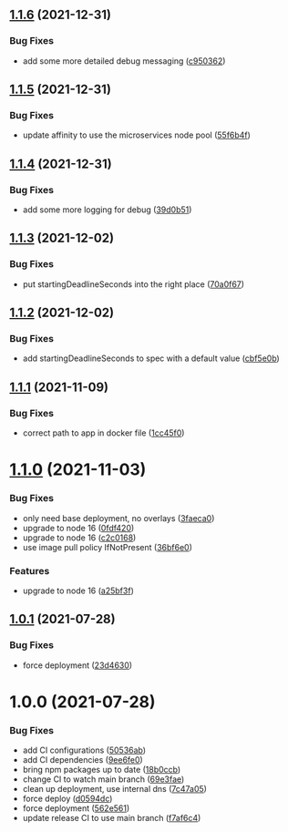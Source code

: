 ## [1.1.6](https://github.com/Greenstand/bulk-pack-processor/compare/v1.1.5...v1.1.6) (2021-12-31)


### Bug Fixes

* add some more detailed debug messaging ([c950362](https://github.com/Greenstand/bulk-pack-processor/commit/c95036294399591acca3ac9bab5a06cb572b1f3e))

## [1.1.5](https://github.com/Greenstand/bulk-pack-processor/compare/v1.1.4...v1.1.5) (2021-12-31)


### Bug Fixes

* update affinity to use the microservices node pool ([55f6b4f](https://github.com/Greenstand/bulk-pack-processor/commit/55f6b4f033f600b38f29c10e004e7dad89d0666c))

## [1.1.4](https://github.com/Greenstand/bulk-pack-processor/compare/v1.1.3...v1.1.4) (2021-12-31)


### Bug Fixes

* add some more logging for debug ([39d0b51](https://github.com/Greenstand/bulk-pack-processor/commit/39d0b51466b8b00567a57663b5ed4049a7c16575))

## [1.1.3](https://github.com/Greenstand/bulk-pack-processor/compare/v1.1.2...v1.1.3) (2021-12-02)


### Bug Fixes

* put startingDeadlineSeconds into the right place ([70a0f67](https://github.com/Greenstand/bulk-pack-processor/commit/70a0f67d0cd07f5f102e73ad70de7f1bb7aa71ba))

## [1.1.2](https://github.com/Greenstand/bulk-pack-processor/compare/v1.1.1...v1.1.2) (2021-12-02)


### Bug Fixes

* add startingDeadlineSeconds to spec with a default value ([cbf5e0b](https://github.com/Greenstand/bulk-pack-processor/commit/cbf5e0bbc7904a89d5958955572efbc1fc3df853))

## [1.1.1](https://github.com/Greenstand/bulk-pack-processor/compare/v1.1.0...v1.1.1) (2021-11-09)


### Bug Fixes

* correct path to app in docker file ([1cc45f0](https://github.com/Greenstand/bulk-pack-processor/commit/1cc45f0a60a6e3eb0ca795aa7a9550087069f7c2))

# [1.1.0](https://github.com/Greenstand/bulk-pack-processor/compare/v1.0.1...v1.1.0) (2021-11-03)


### Bug Fixes

* only need base deployment, no overlays ([3faeca0](https://github.com/Greenstand/bulk-pack-processor/commit/3faeca0574cab7e6ea13cfbaf26e105accc2357b))
* upgrade to node 16 ([0fdf420](https://github.com/Greenstand/bulk-pack-processor/commit/0fdf420c4c6fb5b810d8a120db51c61970e90363))
* upgrade to node 16 ([c2c0168](https://github.com/Greenstand/bulk-pack-processor/commit/c2c0168d00e0afc1207144f332d68fe2b119582f))
* use image pull policy IfNotPresent ([36bf6e0](https://github.com/Greenstand/bulk-pack-processor/commit/36bf6e04c1b6cf2700fa6cc29dc8ebd24fa98c0e))


### Features

* upgrade to node 16 ([a25bf3f](https://github.com/Greenstand/bulk-pack-processor/commit/a25bf3f3cc8b19b9ebd3218fc383d51760340945))

## [1.0.1](https://github.com/Greenstand/bulk-pack-processor/compare/v1.0.0...v1.0.1) (2021-07-28)


### Bug Fixes

* force deployment ([23d4630](https://github.com/Greenstand/bulk-pack-processor/commit/23d4630970888bbd5f873c2f059f49d864b7f10a))

# 1.0.0 (2021-07-28)


### Bug Fixes

* add CI configurations ([50536ab](https://github.com/Greenstand/bulk-pack-processor/commit/50536ab3afd84c3c7f096c38d0fc0428587107b1))
* add CI dependencies ([9ee6fe0](https://github.com/Greenstand/bulk-pack-processor/commit/9ee6fe0d704a35ccd9a0d0ecd008efaf9de23892))
* bring npm packages up to date ([18b0ccb](https://github.com/Greenstand/bulk-pack-processor/commit/18b0ccbb120410210b4169c1a313e82482f43428))
* change CI to watch main branch ([69e3fae](https://github.com/Greenstand/bulk-pack-processor/commit/69e3fae5283856c80643a4c88b3e31fc78b0319e))
* clean up deployment, use internal dns ([7c47a05](https://github.com/Greenstand/bulk-pack-processor/commit/7c47a056af0e8e2181f92600e39e691352e7df78))
* force deploy ([d0594dc](https://github.com/Greenstand/bulk-pack-processor/commit/d0594dc081b753a29fd67e700a9985923821c0ab))
* force deployment ([562e561](https://github.com/Greenstand/bulk-pack-processor/commit/562e5617bb485767399dbb2a9b99d4809ba80a90))
* update release CI to use main branch ([f7af6c4](https://github.com/Greenstand/bulk-pack-processor/commit/f7af6c4bf605ee5f0f764919d6b25f5d325c250b))
